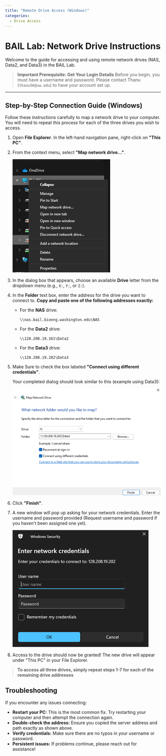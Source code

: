 ```yaml
---
title: "Remote Drive Access (Windows)"
categories:
  - Drive Access
---
```

# BAIL Lab: Network Drive Instructions

Welcome to the guide for accessing and using remote network drives (NAS, Data2, and Data3) in the BAIL Lab.

> **Important Prerequisite: Get Your Login Details**
> Before you begin, you must have a username and password. Please contact Thanu (`thanu56@uw.edu`) to have your account set up.

---

## Step-by-Step Connection Guide (Windows)

Follow these instructions carefully to map a network drive to your computer. You will need to repeat this process for each of the three drives you wish to access.

1.  Open **File Explorer**. In the left-hand navigation pane, right-click on **"This PC"**.
2.  From the context menu, select **"Map network drive..."**.

    ![Screenshot of right-clicking 'This PC'](./assets/images/image1.png)

3.  In the dialog box that appears, choose an available **Drive** letter from the dropdown menu (e.g., `X:`, `Y:`, or `Z:`).

4.  In the **Folder** text box, enter the address for the drive you want to connect to. **Copy and paste one of the following addresses exactly:**

    *   For the **NAS** drive:
        ```
        \\nas.bail.bioeng.washington.edu\NAS
        ```
    *   For the **Data2** drive:
        ```
        \\128.208.19.161\Data2
        ```
    *   For the **Data3** drive:
        ```
        \\128.208.19.202\Data3
        ```

5.  Make Sure to check the box labeled **"Connect using different credentials"**.

    Your completed dialog should look similar to this (example using Data3):

    ![Screenshot of the completed 'Map Network Drive' dialog'](./assets/images/image2.png)

6.  Click **"Finish"**.

7.  A new window will pop up asking for your network credentials. Enter the username and password provided (Request username and password if you haven't been assigned one yet).

    ![Screenshot of the Windows Security login prompt](./assets/images/image3.png)

8.  Access to the drive should now be granted! The new drive will appear under "This PC" in your File Explorer.

> **To access all three drives, simply repeat steps 1-7 for each of the remaining drive addresses**

## Troubleshooting

If you encounter any issues connecting:
*   **Restart your PC:** This is the most common fix. Try restarting your computer and then attempt the connection again.
*   **Double-check the address:** Ensure you copied the server address and path exactly as shown above.
*   **Verify credentials:** Make sure there are no typos in your username or password.
*   **Persistent issues:** If problems continue, please reach out for assistance!
